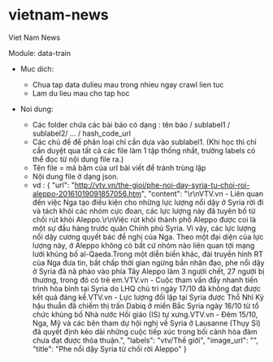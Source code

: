 # vietnam-news
Viet Nam News

Module: data-train

- Muc dich:
	+ Chua tap data dulieu mau trong nhieu ngay crawl lien tuc 
	+ Lam du lieu mau cho tap hoc

- Noi dung: 
	+ Các folder chứa các bài báo có dạng : tên báo / sublabel1 / sublabel2/ ... / hash_code_url
	+ Các chủ đề để phân loại chỉ cần dựa vào sublabel1. (Khi học thì chỉ cần duyệt qua tất cả các file làm 1 tập thống nhất, trường labels có thể đọc từ nội dung file ra.) 
	+ Tên file = mã băm của url bài viết để tránh trùng lặp 
	+ Nội dung file ở dạng json.
	+ vd : 
	{
	    "url": "http://vtv.vn/the-gioi/phe-noi-day-syria-tu-choi-roi-aleppo-20161019091857056.htm",
	    "content": "\r\nVTV.vn - Liên quan đến việc Nga tạo điều kiện cho những lực lượng nổi dậy ở Syria rời đi và tách khỏi các nhóm cực đoan, các lực lượng này đã tuyên bố từ chối rút khỏi Aleppo.\r\nViệc rút khỏi thành phố Aleppo được coi là một sự đầu hàng trước quân Chính phủ Syria. Vì vậy, các lực lượng nổi dậy cương quyết bác đề nghị của Nga. Theo một đại diện của lực lượng này, ở Aleppo không có bất cứ nhóm nào liên quan tới mạng lưới khủng bố al-Qaeda.Trong một diễn biến khác, đài truyền hình RT của Nga đưa tin, bất chấp thời gian ngừng bắn nhân đạo, phe nổi dậy ở Syria đã nã pháo vào phía Tây Aleppo làm 3 người chết, 27 người bị thương, trong đó có trẻ em.VTV.vn - Cuộc tham vấn đẩy nhanh tiến trình hòa bình tại Syria do LHQ chủ trì ngày 17/10 đã không đạt được kết quả đáng kể.VTV.vn - Lực lượng đối lập tại Syria được Thổ Nhĩ Kỳ hậu thuẫn đã chiếm thị trấn Dabiq ở miền Bắc Syria ngày 16/10 từ tổ chức khủng bố Nhà nước Hồi giáo (IS) tự xưng.VTV.vn - Đêm 15/10, Nga, Mỹ và các bên tham dự hội nghị về Syria ở Lausanne (Thụy Sĩ) đã quyết định kéo dài những cuộc tiếp xúc trong bối cảnh hòa đàm chưa đạt được thỏa thuận.",
	    "labels": "vtv/Thế giới",
	    "image_url": "",
	    "title": "Phe nổi dậy Syria từ chối rời Aleppo"
	}
	 

